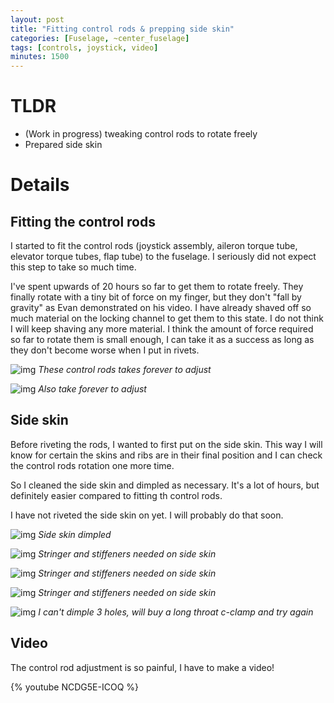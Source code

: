 ```yaml
---
layout: post
title: "Fitting control rods & prepping side skin"
categories: [Fuselage, ~center_fuselage]
tags: [controls, joystick, video]
minutes: 1500
---
```


# TLDR

- (Work in progress) tweaking control rods to rotate freely
- Prepared side skin

# Details

## Fitting the control rods

I started to fit the control rods (joystick assembly, aileron torque tube, elevator torque tubes, flap tube) to the fuselage. I seriously did not expect this step to take so much time.

I've spent upwards of 20 hours so far to get them to rotate freely. They finally rotate with a tiny bit of force on my finger, but they don't "fall by gravity" as Evan demonstrated on his video. I have already shaved off so much material on the locking channel to get them to this state. I do not think I will keep shaving any more material. I think the amount of force required so far to rotate them is small enough, I can take it as a success as long as they don't become worse when I put in rivets.

![img](https://lh3.googleusercontent.com/pw/AP1GczOvzF3YVNsHF0ve7AqULjptPbJnGG7R33Ri577S-RBnEdPmfWlLY3sooK8CUpbOsa0jxKw64hC8EGo3CRI5oqkPMLdT-fxyXj-VCbvF7KxgBaofrbdQKliJh5fqmU9dK8QAZkOiLQBezyLqWtF_13a4Ig=w2328-h3092-s-no-gm?authuser=0)
_These control rods takes forever to adjust_

![img](https://lh3.googleusercontent.com/pw/AP1GczNJCbh42RHZAHploMYi0YT8NH77UixVpoZjWE9415JW5vDEKZLPqzEBplKoJI9oSRiN9GTR-KWZhXhOrwZ67Quui5g2f10cIEC84EjkN3_07IvbVAEIN00mAcnxP1XxJcfdN8btZT32C4B_Jt6xngeQhg=w2328-h3092-s-no-gm?authuser=0)
_Also take forever to adjust_

## Side skin

Before riveting the rods, I wanted to first put on the side skin. This way I will know for certain the skins and ribs are in their final position and I can check the control rods rotation one more time.

So I cleaned the side skin and dimpled as necessary. It's a lot of hours, but definitely easier compared to fitting th control rods.

I have not riveted the side skin on yet. I will probably do that soon.

![img](https://lh3.googleusercontent.com/pw/AP1GczNvdFQOW2DjXmi_OiQO3YRdh7PcyJoKoPQxzbTanGdS4vwHW-fnhTAnGadDPMsYdvHRmGV2jjI0qvtf2HlvBPHl-lzPJyvLiiLfWj9N5bde07aBRrKTSdwDurqAnNenJy98fSEu8iR0MOtdhhgwPcgejQ=w4080-h3072-s-no-gm?authuser=0)
_Side skin dimpled_

![img](https://lh3.googleusercontent.com/pw/AP1GczPBjkVqarSRcYlTXJHVcCmfDfeCsTStrlHqMmU0yR-Yod0yUXgNMylBtxxGRUDi4hPtyKRv1ijZjPcKpAjWZnEb2uwIZ3J0MPH_8kT5GyMUXwOr2RgckSP_3okZUNfXTFpTr7fMOEMl6xaNMsmmZlhQ6Q=w4080-h3072-s-no-gm?authuser=0)
_Stringer and stiffeners needed on side skin_

![img](https://lh3.googleusercontent.com/pw/AP1GczNxVPnY5lwQG0_mfmoh7axU5-gWFTPqFv1baLNuFYo5XPLotlHgeNB687PSCCRR_TDVYoRJAzOaLBCYgdSToo0cIDahccCn0uqqtHqqwxpclb-wRpPR8cSahW4ihEMJR3jrgkmj8tgouBQ0xu_xgLzXoQ=w4080-h3072-s-no-gm?authuser=0)
_Stringer and stiffeners needed on side skin_

![img](https://lh3.googleusercontent.com/pw/AP1GczNahyQt2jr5dwFObQb59Zn9MbGVJTFWb1AltYPALHuUcxqv8R11flQ3mE4jjrsNuBiYe_8HQlT_2_ZiHcUABC1hfqzku6cNnUH6jLo51hnIlOAOfpb0BtzbBo90YBJn9BsU80V6ywxTfhQ4Ow7M8uI99w=w4080-h3072-s-no-gm?authuser=0)
_Stringer and stiffeners needed on side skin_

![img](https://lh3.googleusercontent.com/pw/AP1GczO8fVw_vsK5ub0xR0J-RshycWfM7bT1oLo2kreGJtb9pZO8fpyvyXY7vdH0WCFdY-9qGrmblsXTEaIx5P3xgjE1fBr7KYE7GYEbTAH9ueEw1LaHD5QIouT7dbsyERrYt_JhazI4OZlU30_NIRvYyn6GRg=w4080-h3072-s-no-gm?authuser=0)
_I can't dimple 3 holes, will buy a long throat c-clamp and try again_

## Video

The control rod adjustment is so painful, I have to make a video!

{% youtube NCDG5E-ICOQ %}
